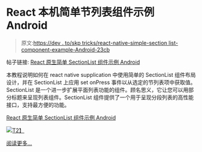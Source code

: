 # React 本机简单节列表组件示例 Android

> 原文:[https://dev . to/skp tricks/react-native-simple-section list-component-example-Android-23cb](https://dev.to/skptricks/react-native-simple-sectionlist-component-example-android-23cb)

帖子链接: [React 原生简单 SectionList 组件示例 Android](https://www.skptricks.com/2018/10/react-native-simple-sectionlist-component-example-android.html)

本教程说明如何在 react native supplication 中使用简单的 SectionList 组件布局设计，并在 SectionList 上应用 set onPress 事件以从选定的节列表项中获取值。SectionList 是一个进一步扩展平面列表功能的组件。顾名思义，它让您可以用部分标题来呈现列表组件。SectionList 组件提供了一个用于呈现分段列表的高性能接口，支持最方便的功能。

[React 原生简单 SectionList 组件示例 Android](https://www.skptricks.com/2018/10/react-native-simple-sectionlist-component-example-android.html)

[![](../Images/346ae086d3ec72f72e314b705a31d3f0.png)T2】](https://res.cloudinary.com/practicaldev/image/fetch/s--XN96c7S_--/c_limit%2Cf_auto%2Cfl_progressive%2Cq_auto%2Cw_880/https://4.bp.blogspot.com/-PeHYPhP5tPI/W7rQTM6KHdI/AAAAAAAACBI/WMEQUy9wfbsD4f0Y8w7z-popwl8HfLh3ACLcBGAs/s640/sec.png)

[阅读更多...](https://www.skptricks.com/2018/10/react-native-simple-sectionlist-component-example-android.html)
